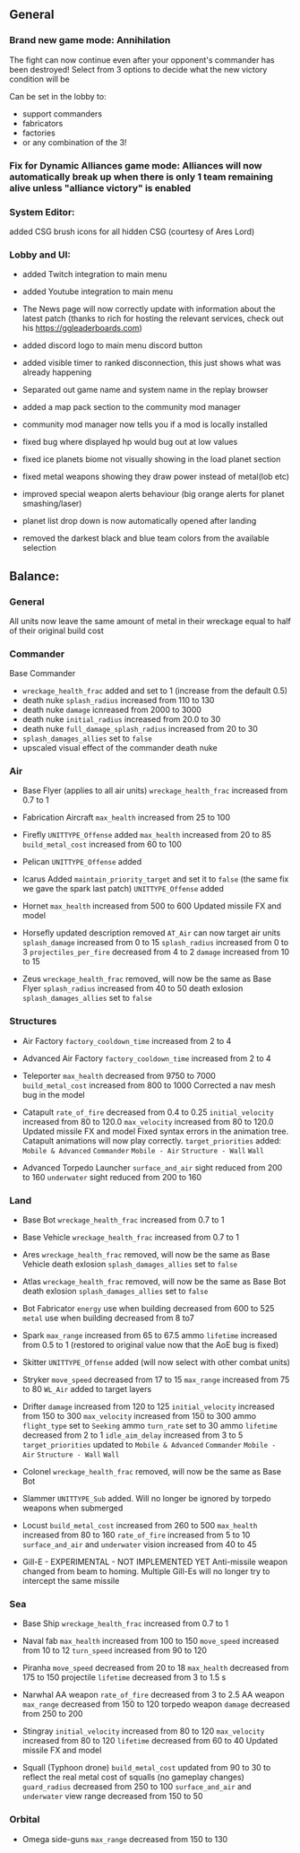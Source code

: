 ## General

### Brand new game mode: **Annihilation**

The fight can now continue even after your opponent's commander has been destroyed! Select from 3 options to decide what the new victory condition will be

Can be set in the lobby to:
- support commanders
- fabricators
- factories
- or any combination of the 3!

### Fix for Dynamic Alliances game mode: Alliances will now automatically break up when there is only 1 team remaining alive unless "alliance victory" is enabled 


### System Editor:
added CSG brush icons for all hidden CSG (courtesy of Ares Lord)


### Lobby and UI:

- added Twitch integration to main menu
- added Youtube integration to main menu 
- The News page will now correctly update with information about the latest patch
(thanks to rich for hosting the relevant services, check out his https://ggleaderboards.com)

- added discord logo to main menu discord button

- added visible timer to ranked disconnection, this just shows what was already happening

- Separated out game name and system name in the replay browser
- added a map pack section to the community mod manager
- community mod manager now tells you if a mod is locally installed


- fixed bug where displayed hp would bug out at low values
- fixed ice planets biome not visually showing in the load planet section

- fixed metal weapons showing they draw power instead of metal(lob etc)
- improved special weapon alerts behaviour (big orange alerts for planet smashing/laser)
- planet list drop down is now automatically opened after landing

- removed the darkest black and blue team colors from the available selection



## Balance:


### General

All units now leave the same amount of metal in their wreckage equal to half of their original build cost



### Commander

Base Commander
- `wreckage_health_frac` added and set to 1 (increase from the default 0.5)
- death nuke `splash_radius` increased from 110 to 130
- death nuke `damage` icnreased from 2000 to 3000
- death nuke `initial_radius` increased from 20.0 to 30
- death nuke `full_damage_splash_radius` increased from 20 to 30
- `splash_damages_allies` set to `false`
- upscaled visual effect of the commander death nuke 



### Air

- Base Flyer (applies to all air units)
`wreckage_health_frac` increased from 0.7 to 1

- Fabrication Aircraft
`max_health` increased from 25 to 100

- Firefly
`UNITTYPE_Offense` added
`max_health` increased from 20 to 85
`build_metal_cost` increased from 60 to 100 

- Pelican
`UNITTYPE_Offense` added

- Icarus
Added `maintain_priority_target` and set it to `false` (the same fix we gave the spark last patch)
`UNITTYPE_Offense` added

- Hornet
`max_health` increased from 500 to 600
Updated missile FX and model

- Horsefly
updated description
removed `AT_Air` 
can now target air units
`splash_damage` increased from 0 to 15
`splash_radius` increased from 0 to 3
`projectiles_per_fire` decreased from 4 to 2
`damage` increased from 10 to 15

- Zeus
`wreckage_health_frac` removed, will now be the same as Base Flyer
`splash_radius` increased from 40 to 50
death exlosion `splash_damages_allies` set to `false`



### Structures

- Air Factory
`factory_cooldown_time` increased from 2 to 4

- Advanced Air Factory
`factory_cooldown_time` increased from 2 to 4

- Teleporter
`max_health` decreased from 9750 to 7000    
`build_metal_cost` increased from 800 to 1000
Corrected a nav mesh bug in the model

- Catapult
`rate_of_fire` decreased from 0.4 to 0.25
`initial_velocity` increased from 80 to 120.0
`max_velocity` increased from 80 to 120.0
Updated missile FX and model
Fixed syntax errors in the animation tree. Catapult animations will now play correctly.
`target_priorities` added:
    `Mobile & Advanced`
    `Commander`
    `Mobile - Air`
    `Structure - Wall`
    `Wall`

- Advanced Torpedo Launcher
`surface_and_air` sight reduced from 200 to 160
`underwater` sight reduced from 200 to 160



### Land

- Base Bot
`wreckage_health_frac` increased from 0.7 to 1

- Base Vehicle
`wreckage_health_frac` increased from 0.7 to 1

- Ares
`wreckage_health_frac` removed, will now be the same as Base Vehicle
death exlosion `splash_damages_allies` set to `false`

- Atlas
`wreckage_health_frac` removed, will now be the same as Base Bot
death exlosion `splash_damages_allies` set to `false`

- Bot Fabricator
`energy` use when building decreased from 600 to 525
`metal` use when building decreased from 8 to7

- Spark
`max_range` increased from 65 to 67.5
ammo `lifetime` increased from 0.5 to 1 (restored to original value now that the AoE bug is fixed)

- Skitter
`UNITTYPE_Offense` added (will now select with other combat units)

- Stryker
`move_speed` decreased from 17 to 15
`max_range` increased from 75 to 80
`WL_Air` added to target layers

- Drifter
`damage` increased from 120 to 125
`initial_velocity` increased from 150 to 300
`max_velocity` increased from 150 to 300
 ammo `flight_type` set to `Seeking`
 ammo `turn_rate` set to 30
 ammo `lifetime` decreased from 2 to 1
`idle_aim_delay` increased from 3 to 5
`target_priorities` updated to
    `Mobile & Advanced`
    `Commander`
    `Mobile - Air`
    `Structure - Wall`
    `Wall`

- Colonel
`wreckage_health_frac` removed, will now be the same as Base Bot

- Slammer
`UNITTYPE_Sub` added. Will no longer be ignored by torpedo weapons when submerged

- Locust
`build_metal_cost` increased from 260 to 500
`max_health` increased from 80 to 160
`rate_of_fire` increased from 5 to 10
`surface_and_air` and `underwater` vision increased from 40 to 45

- Gill-E - EXPERIMENTAL - NOT IMPLEMENTED YET
Anti-missile weapon changed from beam to homing. Multiple Gill-Es will no longer try to intercept the same missile



### Sea

 - Base Ship
`wreckage_health_frac` increased from 0.7 to 1

- Naval fab
`max_health` increased from 100 to 150
`move_speed` increased from 10 to 12
`turn_speed` increased from 90 to 120

- Piranha
`move_speed` decreased from 20 to 18
`max_health` decreased from 175 to 150
projectile `lifetime` decreased from 3 to 1.5 s

- Narwhal
AA weapon `rate_of_fire` decreased from 3 to 2.5
AA weapon `max_range` decreased from 150 to 120
torpedo weapon `damage` decreased from 250 to 200

- Stingray
`initial_velocity` increased from 80 to 120
`max_velocity` increased from 80 to 120
`lifetime` decreased from 60 to 40
Updated missile FX and model

- Squall (Typhoon drone)
`build_metal_cost` updated from 90 to 30 to reflect the real metal cost of squalls (no gameplay changes)
`guard_radius` decreased from 250 to 100
`surface_and_air` and `underwater` view range decreased from 150 to 50


### Orbital

- Omega
side-guns `max_range` decreased from 150 to 130